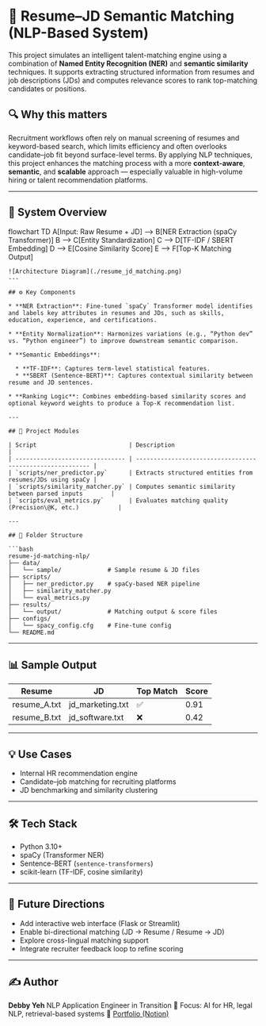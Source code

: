# 📌 Resume–JD Semantic Matching (NLP-Based System)

This project simulates an intelligent talent-matching engine using a combination of **Named Entity Recognition (NER)** and **semantic similarity** techniques. It supports extracting structured information from resumes and job descriptions (JDs) and computes relevance scores to rank top-matching candidates or positions.

## 🔍 Why this matters

Recruitment workflows often rely on manual screening of resumes and keyword-based search, which limits efficiency and often overlooks candidate–job fit beyond surface-level terms. By applying NLP techniques, this project enhances the matching process with a more **context-aware**, **semantic**, and **scalable** approach — especially valuable in high-volume hiring or talent recommendation platforms.

---

## 🧭 System Overview

flowchart TD
    A[Input: Raw Resume + JD] --> B[NER Extraction (spaCy Transformer)]
    B --> C[Entity Standardization]
    C --> D[TF-IDF / SBERT Embedding]
    D --> E[Cosine Similarity Score]
    E --> F[Top-K Matching Output]
```
![Architecture Diagram](./resume_jd_matching.png)
---

## ⚙️ Key Components

* **NER Extraction**: Fine-tuned `spaCy` Transformer model identifies and labels key attributes in resumes and JDs, such as skills, education, experience, and certifications.

* **Entity Normalization**: Harmonizes variations (e.g., “Python dev” vs. “Python engineer”) to improve downstream semantic comparison.

* **Semantic Embeddings**:

  * **TF-IDF**: Captures term-level statistical features.
  * **SBERT (Sentence-BERT)**: Captures contextual similarity between resume and JD sentences.

* **Ranking Logic**: Combines embedding-based similarity scores and optional keyword weights to produce a Top-K recommendation list.

---

## 🧪 Project Modules

| Script                          | Description                                               |
| ------------------------------- | --------------------------------------------------------- |
| `scripts/ner_predictor.py`      | Extracts structured entities from resumes/JDs using spaCy |
| `scripts/similarity_matcher.py` | Computes semantic similarity between parsed inputs        |
| `scripts/eval_metrics.py`       | Evaluates matching quality (Precision\@K, etc.)           |

---

## 📂 Folder Structure

```bash
resume-jd-matching-nlp/
├── data/
│   └── sample/             # Sample resume & JD files
├── scripts/
│   ├── ner_predictor.py    # spaCy-based NER pipeline
│   ├── similarity_matcher.py
│   └── eval_metrics.py
├── results/
│   └── output/             # Matching output & score files
├── configs/
│   └── spacy_config.cfg    # Fine-tune config
└── README.md
```

---

## 📊 Sample Output

| Resume        | JD                | Top Match | Score |
| ------------- | ----------------- | --------- | ----- |
| resume\_A.txt | jd\_marketing.txt | ✅         | 0.91  |
| resume\_B.txt | jd\_software.txt  | ❌         | 0.42  |

---

## 💡 Use Cases

* Internal HR recommendation engine
* Candidate–job matching for recruiting platforms
* JD benchmarking and similarity clustering

---

## 🛠 Tech Stack

* Python 3.10+
* spaCy (Transformer NER)
* Sentence-BERT (`sentence-transformers`)
* scikit-learn (TF-IDF, cosine similarity)

---

## 🚀 Future Directions

* Add interactive web interface (Flask or Streamlit)
* Enable bi-directional matching (JD → Resume / Resume → JD)
* Explore cross-lingual matching support
* Integrate recruiter feedback loop to refine scoring

---

## ✍️ Author

**Debby Yeh**
NLP Application Engineer in Transition
📌 Focus: AI for HR, legal NLP, retrieval-based systems
🔗 [Portfolio (Notion)](https://mango-mapusaurus-5df.notion.site/Debby-Yeh-Portfolio-1ca5118474d2801caa58de564fb53e38)

